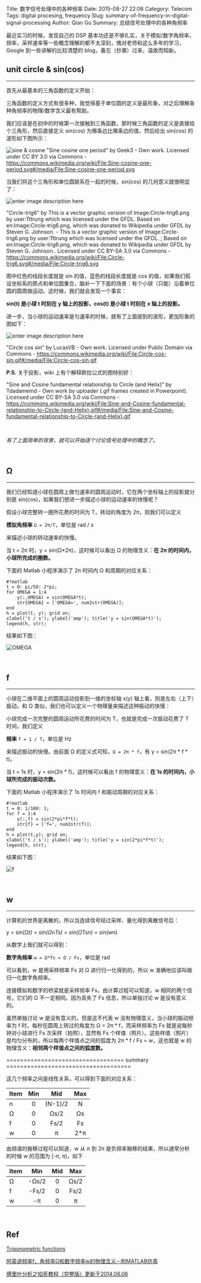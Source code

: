 Title: 数字信号处理中的各种频率
Date: 2015-08-27 22:06
Category: Telecom
Tags: digital procesing, frequency
Slug: summary-of-frequency-in-digital-signal-processing
Author: Qian Gu
Summary: 总结信号处理中的各种角频率

最近实习的时候，发现自己的 DSP 基本功还是不够扎实，关于模拟/数字角频率，频率，采样速率等一些概念理解的都不太深刻，愧对老师和这么多年的学习，Google 到一些讲解的比较清楚的 blog，备忘（抄袭）过来，温故而知新。

## unit circle & sin(cos)
* * *

首先从最基本的三角函数的定义开始：

三角函数的定义方式有很多种，我觉得基于单位圆的定义是最形象，对之后理解各种角频率的物理/数学含义最有帮助。

我们应该是在初中的时候第一次接触到三角函数，那时候三角函数的定义是直接给个三角形，然后直接定义 sin(cos) 为哪条边比哪条边的值，然后给出 sin(cos)  的波形如下图所示：

![sine & cosine](https://upload.wikimedia.org/wikipedia/commons/thumb/7/71/Sine-cosine-one-period.svg/600px-Sine-cosine-one-period.svg.png)
"Sine cosine one period" by Geek3 - Own work. Licensed under CC BY 3.0 via Commons - https://commons.wikimedia.org/wiki/File:Sine-cosine-one-period.svg#/media/File:Sine-cosine-one-period.svg

当我们将这个三角形和单位圆联系在一起的时候，sin(cos) 的几何意义就很明显了：

![enter image description here](https://upload.wikimedia.org/wikipedia/commons/thumb/9/9d/Circle-trig6.svg/338px-Circle-trig6.svg.png)

"Circle-trig6" by This is a vector graphic version of Image:Circle-trig6.png by user:Tttrung which was licensed under the GFDL. Based on en:Image:Circle-trig6.png, which was donated to Wikipedia under GFDL by Steven G. Johnson. - This is a vector graphic version of Image:Circle-trig6.png by user:Tttrung which was licensed under the GFDL. ; Based on en:Image:Circle-trig6.png, which was donated to Wikipedia under GFDL by Steven G. Johnson.. Licensed under CC BY-SA 3.0 via Commons - https://commons.wikimedia.org/wiki/File:Circle-trig6.svg#/media/File:Circle-trig6.svg

图中红色的线段长度就是 sin 的值，蓝色的线段长度就是 cos 的值，如果我们假设坐标系的原点和单位圆重合，脑补一下下面的场景：有个小球（只能）沿着单位圆的圆周做运动。这时候，我们就会发现一个事实：

**sin(t) 是小球 t 时刻在 y 轴上的投影，cos(t) 是小球 t 时刻在 x 轴上的投影。**

进一步，当小球的运动速率是匀速率的时候，就有了上面提到的波形，更加形象的图如下：

![enter image description here](https://upload.wikimedia.org/wikipedia/commons/3/3b/Circle-cos-sin.gif)

"Circle cos sin" by LucasVB - Own work. Licensed under Public Domain via Commons - https://commons.wikimedia.org/wiki/File:Circle-cos-sin.gif#/media/File:Circle-cos-sin.gif

**P.S.** 关于投影，wiki 上有个解释欧拉公式的图特别好：

"Sine and Cosine fundamental relationship to Circle (and Helix)" by Tdadamemd - Own work by uploader (.gif frames created in Powerpoint). Licensed under CC BY-SA 3.0 via Commons - https://commons.wikimedia.org/wiki/File:Sine-and-Cosine-fundamental-relationship-to-Circle-(and-Helix).gif#/media/File:Sine-and-Cosine-fundamental-relationship-to-Circle-(and-Helix).gif

<br>

*有了上面简单的背景，就可以开始逐个讨论信号处理中的概念了。*

<br>

## Ω
* * *

我们已经知道小球在圆周上做匀速率的圆周运动时，它在两个坐标轴上的投影就分别是 sin(cos)，如果我们想进一步描述小球的运动速率的快慢呢？

假设小球完整转一圈所花费的时间为 T，转动的角度为 2π，则我们可以定义

**模拟角频率** `Ω = 2π/T`，单位是 rad / s

来描述小球的转动速率的快慢。

当 t = 2π 时，y = sin(Ω*2π)，这时候可以看出 Ω 的物理含义：**在 2π 的时间内，小球所完成的圈数。**

下面的 Matlab 小程序演示了 2π 时间内 Ω 和周期的对应关系：

	#!matlab
	t = 0: pi/50: 2*pi;
	for OMEGA = 1:4
		y(:,OMEGA) = sin(OMEGA*t);
		str{OMEGA} = ['OMEGA=', num2str(OMEGA)];
	end
	h = plot(t, y); grid on;
	xlabel('t / s'); ylabel('amp'); title('y = sin(OMEGA*t)');
	legend(h, str);

结果如下图：

![OMEGA](/images/summary-of-frequency-in-digital-signal-processing/OMEGA.jpg)

<br>

## f
* * *

小球在二维平面上的圆周运动投影到一维的坐标轴 x(y) 轴上看，则是左右（上下）振动。和 Ω 类似，我们也可以定义一个物理量来描述这种振动的快慢：

小球完成一次完整的圆周运动所花费的时间为 T，也就是完成一次振动花费了 T 时间，我们定义

**频率** `f = 1 / T`，单位是 Hz

来描述振动的快慢。由前面 Ω 的定义式可知，`Ω = 2π * f`，有 y = sin(2π * f * t)。

当 t = 1s 时，y = sin(2π * f)，这时候可以看出 f 的物理意义：**在 1s 的时间内，小球所完成的振动次数。**

下面的 Matlab 小程序演示了 1s 时间内 f 和振动周期的对应关系：

	#!matlab
	t = 0: 1/100: 1;
	for f = 1:4
		y(:,f) = sin(2*pi*f*t);
		str{f} = ['f=', num2str(f)];
	end
	h = plot(t,y); grid on;
	xlabel('t / s'); ylabel('amp'); title('y = sin(2*pi*f*t)');
	legend(h, str);

结果如下图：

![f](/images/summary-of-frequency-in-digital-signal-processing/f.jpg)

<br>

## w
* * *

计算机的世界是离散的，所以当连续信号经过采样、量化得到离散信号后：

y = sin(Ω*t) = sin(Ω*n*Ts) = sin(Ω*Ts*n) = sin(w*n)

从数学上我们就可以得到：

**数字角频率** `w = Ω*Ts = Ω / Fs`，单位是 rad

可以看到，w 是用采样频率 Fs 对 Ω 进行归一化得到的，所以 w 准确地应该叫做归一化数字角频率。

连接模拟和数字的桥梁就是采样频率 Fs，由计算过程可以知道，w 相同的两个信号，它们的 Ω 不一定相同。因为丢失了 Fs 信息，所以单独讨论 w 是没有意义的。

虽然单独讨论 w 是没有意义的，但是这不代表 w 没有物理意义，当小球的振动频率为 f 时，每秒在圆周上转过的角度为 Ω = 2π * f，而采样频率为 Fs 就是说每秒钟对小球进行 Fs 次采样（拍照），显然有 Fs 个样值（照片）。这些样值（照片）是均匀分布的，所以每两个样值点之间的弧度为 2π * f / Fs = w，这也就是 w 的物理含义：**相邻两个样值点之间的弧度数。**

================================== summary ====================================

这几个频率之间是线性关系，可以得到下面的对应关系：

| Item   |  Min | Mid  |  Max  |
| :----- | :--------:| :--: | :--: |
| n  | 0 |  (N-1)/2   | N |
| Ω | 0 | Ωs/2 | Ωs |
| f  | 0 | Fs/2 | Fs |
| w  | 0 | π | 2*π |

由频谱的搬移过程可以知道，w 从 π 到 2π 是负频率搬移的结果，所以通常分析的时候 w 的范围为 [-π, π)，如下

| Item   |  Min | Mid  |  Max  |
| :----- | :--------:| :--: | :--: |
| Ω | -Ωs/2 | 0 | Ωs/2 |
| f  | -Fs/2 | 0 | Fs/2 |
| w  | -π | 0 | π |

<br>

## Ref

[Trigonometric functions](https://en.wikipedia.org/wiki/Trigonometric-functions)

[阿英讲频率f，角频率Ω和数字频率w的物理含义--附MATLAB仿真](http://anony3721.blog.163.com/blog/static/51197420111129503233/)

[傅里叶分析之掐死教程（完整版）更新于2014.06.06](http://zhuanlan.zhihu.com/wille/19763358)

